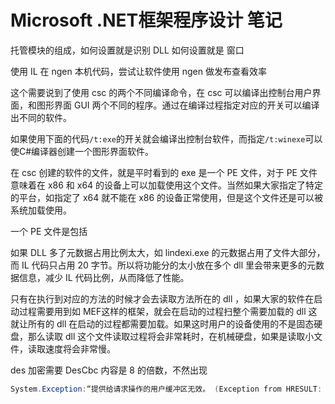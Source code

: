 # Microsoft .NET框架程序设计 笔记

托管模块的组成，如何设置就是识别 DLL 如何设置就是 窗口

使用 IL 在 ngen 本机代码，尝试让软件使用 ngen 做发布查看效率

<!-- 草稿 -->

这个需要说到了使用 csc 的两个不同编译命令，在 csc 可以编译出控制台用户界面，和图形界面 GUI 两个不同的程序。通过在编译过程指定对应的开关可以编译出不同的软件。

如果使用下面的代码`/t:exe`的开关就会编译出控制台软件，而指定`/t:winexe`可以使C#编译器创建一个图形界面软件。

在 csc 创建的软件的文件，就是平时看到的 exe 是一个 PE 文件，对于 PE 文件意味着在 x86 和 x64 的设备上可以加载使用这个文件。当然如果大家指定了特定的平台，如指定了 x64 就不能在 x86 的设备正常使用，但是这个文件还是可以被系统加载使用。

一个 PE 文件是包括

如果 DLL 多了元数据占用比例太大，如 lindexi.exe 的元数据占用了文件大部分，而 IL 代码只占用 20 字节。所以将功能分的太小放在多个 dll 里会带来更多的元数据信息，减少 IL 代码比例，从而降低了性能。

只有在执行到对应的方法的时候才会去读取方法所在的 dll ，如果大家的软件在启动过程需要用到如 MEF这样的框架，就会在启动的过程扫整个需要加载的 dll 这就让所有的 dll 在启动的过程都需要加载。如果这时用户的设备使用的不是固态硬盘，那么读取 dll 这个文件读取过程将会非常耗时，在机械硬盘，如果是读取小文件，读取速度将会非常慢。




des 加密需要 DesCbc 内容是 8 的倍数，不然出现

```csharp
System.Exception:“提供给请求操作的用户缓冲区无效。 (Exception from HRESULT: 0x800706F8)”

```